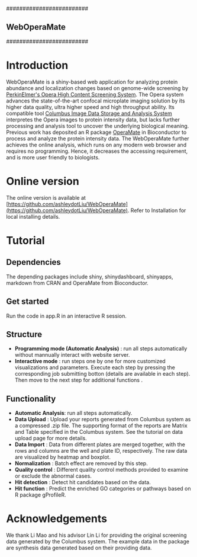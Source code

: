 #########################
##     WebOperaMate    ##
#########################

# Introduction
WebOperaMate is a shiny-based web application for analyzing protein abundance and localization changes based on genome-wide screening by [PerkinElmer's Opera High Content Screening System](http://www.perkinelmer.com/pages/020/cellularimaging/products/opera.xhtml).
 The Opera system advances the state-of-the-art confocal microplate imaging solution by its higher data quality, ultra higher speed and high throughput ability. Its compatible tool [Columbus Image Data Storage and Analysis System](http://www.perkinelmer.com/pages/020/cellularimaging/products/columbus.xhtml) interpretes the Opera images to protein intensity data, but lacks further processing and analysis tool to uncover the  underlying biological meaning.
Previous work has deposited an R package [OperaMate](https://www.bioconductor.org/packages/release/bioc/html/OperaMate.html) in Bioconductor to process and analyze the protein intensity data. The WebOperaMate further achieves the online analysis, which runs on any modern web browser and requires no programming. Hence, it decreases the accessing requirement, and is more user friendly to biologists.

# Online version
The online version is available at [https://github.com/ashleydotLiu/WebOperaMate](https://github.com/ashleydotLiu/WebOperaMate). Refer to Installation for local installing details.

# Tutorial
## Dependencies
The depending packages include shiny, shinydashboard, shinyapps, markdown from CRAN and OperaMate from Bioconductor.
## Get started
Run the code in app.R in an interactive R session.


## Structure 
 - **Programming mode (Automatic Analysis)** : run all steps automatically without mannually interact with website server.
 - **Interactive mode** : run steps one by one for more customized visualizations and parameters. Execute each step by pressing the corresponding job submitting botton (details are available in each step). Then move to the next step for additional functions .

## Functionality
* **Automatic Analysis**: run all steps automatically.
* **Data Upload** : Upload your reports generated from Columbus system as a compressed .zip file. The supporting format of the reports are Matrix and Table specified in the Columbus system. See the tutorial on data upload page for more details.
* **Data Import** : Data from different plates are merged together, with the rows and columns are the well and plate ID, respectively. The raw data are visualized by heatmap and boxplot.
* **Normalization** : Batch effect are removed by this step.
* **Quality control** : Different quality control methods provided to examine or exclude the abnormal cases.
* **Hit detection** : Detect hit candidates based on the data.
* **Hit function** : Predict the enriched GO categories or pathways based on R package gProfileR.

# Acknowledgements
We thank Li Mao and his advisor Lin Li for providing the original screening data generated by the Columbus system. The
example data in the package are synthesis data generated based on their providing data.


